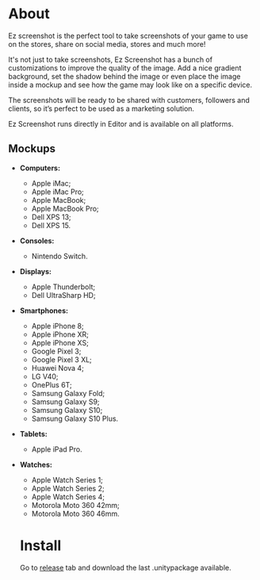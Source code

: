# About

Ez screenshot is the perfect tool to take screenshots of your game to use on the stores, share on social media, stores and much more!

It's not just to take screenshots, Ez Screenshot has a bunch of customizations to improve the quality of the image. Add a nice gradient background, set the shadow behind the image or even place the image inside a mockup and see how the game may look like on a specific device.

The screenshots will be ready to be shared with customers, followers and clients, so it’s perfect to be used as a marketing solution.

Ez Screenshot runs directly in Editor and is available on all platforms.

## Mockups

- **Computers:**
    - Apple iMac;
    - Apple iMac Pro;
    - Apple MacBook;
    - Apple MacBook Pro;
    - Dell XPS 13;
    - Dell XPS 15.
- **Consoles:**
    - Nintendo Switch.
- **Displays:**
    - Apple Thunderbolt;
    - Dell UltraSharp HD;
- **Smartphones:**
    - Apple iPhone 8;
    - Apple iPhone XR;
    - Apple iPhone XS;
    - Google Pixel 3;
    - Google Pixel 3 XL;
    - Huawei Nova 4;
    - LG V40;
    - OnePlus 6T;
    - Samsung Galaxy Fold;
    - Samsung Galaxy S9;
    - Samsung Galaxy S10;
    - Samsung Galaxy S10 Plus.
- **Tablets:**
    - Apple iPad Pro.
- **Watches:**
    - Apple Watch Series 1;
    - Apple Watch Series 2;
    - Apple Watch Series 4;
    - Motorola Moto 360 42mm;
    - Motorola Moto 360 46mm.

    # Install

    Go to [release](https://github.com/betodeoliveira/ez-screenshot/releases) tab and download the last .unitypackage available.

